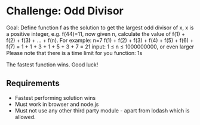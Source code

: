 # Challenge: Odd Divisor

Goal:
Define function f as the solution to get the largest odd divisor of x, x is a positive integer, e.g. f(44)=11,
now given n, calculate the value of f(1) +  f(2)  + f(3) + ... + f(n).
For example:
n=7
f(1) + f(2) + f(3) + f(4) + f(5) + f(6) + f(7) = 1 + 1 + 3 + 1 + 5 + 3 + 7 = 21
input: 1 ≤ n ≤ 1000000000, or even larger    
Please note that there is a time limit for you function: 1s


The fastest function wins. Good luck!

## Requirements

- Fastest performing solution wins
- Must work in browser and node.js
- Must not use any other third party module - apart from lodash which is allowed.
